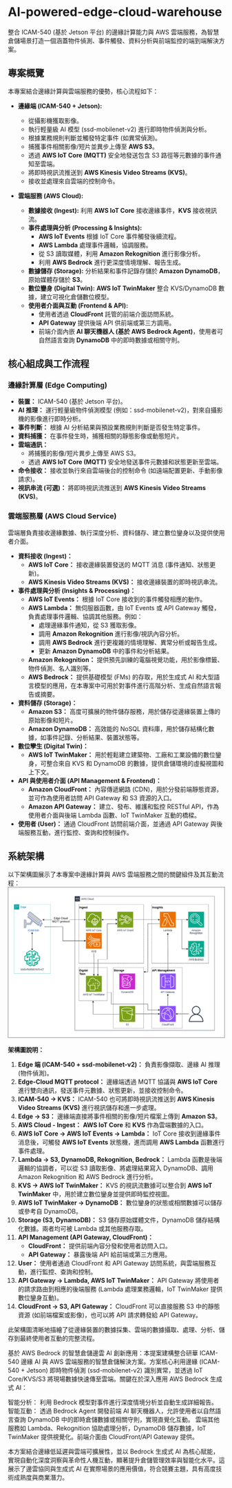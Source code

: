 # AI-powered-edge-cloud-warehouse

整合 ICAM-540 (基於 Jetson 平台) 的邊緣計算能力與 AWS 雲端服務，為智慧倉儲場景打造一個涵蓋物件偵測、事件觸發、資料分析與前端監控的端到端解決方案。

## 專案概覽

本專案結合邊緣計算與雲端服務的優勢，核心流程如下：

*   **邊緣端 (ICAM-540 + Jetson):**
    *   從攝影機獲取影像。
    *   執行輕量級 AI 模型 (ssd-mobilenet-v2) 進行即時物件偵測與分析。
    *   根據業務規則判斷並觸發特定事件 (如異常偵測)。
    *   捕獲事件相關影像/短片並異步上傳至 **AWS S3**。
    *   透過 **AWS IoT Core (MQTT)** 安全地發送包含 S3 路徑等元數據的事件通知至雲端。
    *   將即時視訊流推送到 **AWS Kinesis Video Streams (KVS)**。
    *   接收並處理來自雲端的控制命令。

*   **雲端服務 (AWS Cloud):**
    *   **數據接收 (Ingest):** 利用 **AWS IoT Core** 接收邊緣事件，**KVS** 接收視訊流。
    *   **事件處理與分析 (Processing & Insights):**
        *   **AWS IoT Events** 根據 IoT Core 事件觸發後續流程。
        *   **AWS Lambda** 處理事件邏輯，協調服務。
        *   從 S3 讀取媒體，利用 **Amazon Rekognition** 進行影像分析。
        *   利用 **AWS Bedrock** 進行更深度情境理解、報告生成。
    *   **數據儲存 (Storage):** 分析結果和事件記錄存儲於 **Amazon DynamoDB**，原始媒體存儲於 **S3**。
    *   **數位鑾身 (Digital Twin):** **AWS IoT TwinMaker** 整合 KVS/DynamoDB 數據，建立可視化倉儲數位模型。
    *   **使用者介面與互動 (Frontend & API):**
        *   使用者透過 **CloudFront** 託管的前端介面訪問系統。
        *   **API Gateway** 提供後端 API 供前端或第三方調用。
        *   前端介面內嵌 **AI 聊天機器人 (基於 AWS Bedrock Agent)**，使用者可自然語言查詢 **DynamoDB** 中的即時數據或相關守則。


## 核心組成與工作流程

### 邊緣計算層 (Edge Computing)

*   **裝置：** ICAM-540 (基於 Jetson 平台)。
*   **AI 推理：** 運行輕量級物件偵測模型 (例如：ssd-mobilenet-v2)，對來自攝影機的影像進行即時分析。
*   **事件判斷：** 根據 AI 分析結果與預設業務規則判斷是否發生特定事件。
*   **資料捕獲：** 在事件發生時，捕獲相關的靜態影像或動態短片。
*   **雲端通訊：**
    *   將捕獲的影像/短片異步上傳至 AWS S3。
    *   透過 **AWS IoT Core (MQTT)** 安全地發送事件元數據和狀態更新至雲端。
*   **命令接收：** 接收並執行來自雲端後台的控制命令 (如遠端配置更新、手動影像請求)。
*   **視訊串流 (可選)：** 將即時視訊流推送到 **AWS Kinesis Video Streams (KVS)**。

### 雲端服務層 (AWS Cloud Service)

雲端層負責接收邊緣數據、執行深度分析、資料儲存、建立數位鑾身以及提供使用者介面。

*   **資料接收 (Ingest)：**
    *   **AWS IoT Core：** 接收邊緣裝置發送的 MQTT 消息 (事件通知、狀態更新)。
    *   **AWS Kinesis Video Streams (KVS)：** 接收邊緣裝置的即時視訊串流。
*   **事件處理與分析 (Insights & Processing)：**
    *   **AWS IoT Events：** 根據 IoT Core 接收到的事件觸發相應的動作。
    *   **AWS Lambda：** 無伺服器函數，由 IoT Events 或 API Gateway 觸發，負責處理事件邏輯、協調其他服務。例如：
        *   處理邊緣事件通知，從 S3 獲取影像。
        *   調用 **Amazon Rekognition** 進行影像/視訊內容分析。
        *   調用 **AWS Bedrock** 進行更複雜的情境理解、異常分析或報告生成。
        *   更新 **Amazon DynamoDB** 中的事件和分析結果。
    *   **Amazon Rekognition：** 提供預先訓練的電腦視覺功能，用於影像標籤、物件偵測、名人識別等。
    *   **AWS Bedrock：** 提供基礎模型 (FMs) 的存取，用於生成式 AI 和大型語言模型的應用，在本專案中可用於對事件進行高階分析、生成自然語言報告或摘要。
*   **資料儲存 (Storage)：**
    *   **Amazon S3：** 高度可擴展的物件儲存服務，用於儲存從邊緣裝置上傳的原始影像和短片。
    *   **Amazon DynamoDB：** 高效能的 NoSQL 資料庫，用於儲存結構化數據，如事件記錄、分析結果、裝置狀態等。
*   **數位孿生 (Digital Twin)：**
    *   **AWS IoT TwinMaker：** 用於輕鬆建立建築物、工廠和工業設備的數位鑾身，可整合來自 KVS 和 DynamoDB 的數據，提供倉儲環境的虛擬視圖和上下文。
*   **API 與使用者介面 (API Management & Frontend)：**
    *   **Amazon CloudFront：** 內容傳遞網路 (CDN)，用於分發前端靜態資源，並可作為使用者訪問 API Gateway 和 S3 資源的入口。
    *   **Amazon API Gateway：** 建立、發布、維護和監控 RESTful API，作為使用者介面與後端 Lambda 函數、IoT TwinMaker 互動的橋樑。
*   **使用者 (User)：** 通過 CloudFront 訪問前端介面，並通過 API Gateway 與後端服務互動，進行監控、查詢和控制操作。

## 系統架構
以下架構圖展示了本專案中邊緣計算與 AWS 雲端服務之間的關鍵組件及其互動流程：
![image](struc.png)

**架構圖說明：**

1.  **Edge 端 (ICAM-540 + ssd-mobilenet-v2)：** 負責影像擷取、邊緣 AI 推理 (物件偵測)。
2.  **Edge-Cloud MQTT protocol：** 邊緣端透過 MQTT 協議與 **AWS IoT Core** 進行雙向通訊，發送事件元數據、狀態更新，並接收控制命令。
3.  **ICAM-540 -> KVS：** ICAM-540 也可將即時視訊流推送到 **AWS Kinesis Video Streams (KVS)** 進行視訊儲存和進一步處理。
4.  **Edge -> S3：** 邊緣端直接將事件相關的影像/短片檔案上傳到 **Amazon S3**。
5.  **AWS Cloud - Ingest：** **AWS IoT Core** 和 **KVS** 作為雲端數據的入口。
6.  **AWS IoT Core -> AWS IoT Events -> Lambda：** IoT Core 接收到邊緣事件消息後，可觸發 **AWS IoT Events** 狀態機，進而調用 **AWS Lambda** 函數進行事件處理。
7.  **Lambda -> S3, DynamoDB, Rekognition, Bedrock：** Lambda 函數是後端邏輯的協調者，可以從 S3 讀取影像、將處理結果寫入 DynamoDB、調用 Amazon Rekognition 和 AWS Bedrock 進行分析。
8.  **KVS -> AWS IoT TwinMaker：** KVS 的視訊流數據可以整合到 **AWS IoT TwinMaker** 中，用於建立數位鑾身並提供即時監控視圖。
9.  **AWS IoT TwinMaker -> DynamoDB：** 數位鑾身的狀態或相關數據可以儲存或參考自 DynamoDB。
10. **Storage (S3, DynamoDB)：** S3 儲存原始媒體文件，DynamoDB 儲存結構化數據。兩者均可被 Lambda 或其他服務存取。
11. **API Management (API Gateway, CloudFront)：**
    *   **CloudFront：** 提供前端內容分發和使用者訪問入口。
    *   **API Gateway：** 暴露後端 API 給前端或第三方應用。
12. **User：** 使用者通過 CloudFront 和 API Gateway 訪問系統，與雲端服務互動，進行監控、查詢和控制。
13. **API Gateway -> Lambda, AWS IoT TwinMaker：** API Gateway 將使用者的請求路由到相應的後端服務 (Lambda 處理業務邏輯，IoT TwinMaker 提供數位鑾身互動)。
14. **CloudFront -> S3, API Gateway：** CloudFront 可以直接服務 S3 中的靜態資源 (如前端檔案或影像)，也可以將 API 請求轉發給 API Gateway。

此架構圖清晰地描繪了從邊緣裝置的數據採集、雲端的數據攝取、處理、分析、儲存到最終使用者互動的完整流程。


基於 AWS Bedrock 的智慧倉儲邊雲 AI 創新應用：本提案建構整合研華 ICAM-540 邊緣 AI 與 AWS 雲端服務的智慧倉儲解決方案。方案核心利用邊緣 (ICAM-540 + Jetson) 即時物件偵測 (ssd-mobilenet-v2) 識別異常，並透過 IoT Core/KVS/S3 將現場數據快速傳至雲端。關鍵在於深入應用 AWS Bedrock 生成式 AI：

智能分析： 利用 Bedrock 模型對事件進行深度情境分析並自動生成詳細報告。
智能互動： 透過 Bedrock Agent 開發前端 AI 聊天機器人，允許使用者以自然語言查詢 DynamoDB 中的即時倉儲數據或相關守則，實現直覺化互動。
雲端其他服務如 Lambda、Rekognition 協助處理分析，DynamoDB 儲存數據，IoT TwinMaker 提供視覺化。前端介面由 CloudFront/API Gateway 提供。

本方案結合邊緣低延遲與雲端可擴展性，並以 Bedrock 生成式 AI 為核心賦能，實現自動化深度洞察與革命性人機互動，顯著提升倉儲管理效率與智能化水平。這展示了邊雲協同與生成式 AI 在實際場景的應用價值，符合競賽主題，具有高度技術成熟度與商業潛力。
